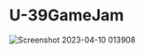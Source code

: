 # U-39GameJam


![Screenshot 2023-04-10 013908](https://user-images.githubusercontent.com/54241620/230800935-e8e09010-1464-435b-9d78-3b7983ab4add.png)
